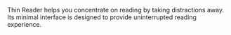Thin Reader helps you concentrate on reading by taking distractions away. Its minimal interface is designed to provide uninterrupted reading experience.